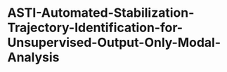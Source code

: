 # ASTI-Automated-Stabilization-Trajectory-Identification-for-Unsupervised-Output-Only-Modal-Analysis